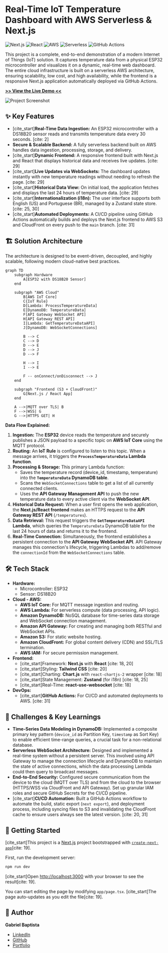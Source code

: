 # Real-Time IoT Temperature Dashboard with AWS Serverless & Next.js

![Next.js](https://img.shields.io/badge/Next.js-000000?style=for-the-badge&logo=nextdotjs&logoColor=white)
![React](https://img.shields.io/badge/React-20232A?style=for-the-badge&logo=react&logoColor=61DAFB)
![AWS](https://img.shields.io/badge/Amazon_AWS-232F3E?style=for-the-badge&logo=amazon-aws&logoColor=white)
![Serverless](https://img.shields.io/badge/Serverless-FD5750?style=for-the-badge&logo=serverless&logoColor=white)
![GitHub Actions](https://img.shields.io/badge/GitHub_Actions-2088FF?style=for-the-badge&logo=github-actions&logoColor=white)

This project is a complete, end-to-end demonstration of a modern Internet of Things (IoT) solution. It captures temperature data from a physical ESP32 microcontroller and visualizes it on a dynamic, real-time web dashboard. The entire cloud infrastructure is built on a serverless AWS architecture, ensuring scalability, low cost, and high availability, while the frontend is a responsive Next.js application automatically deployed via GitHub Actions.

**[>> View the Live Demo <<](YOUR_CLOUDFRONT_URL_HERE)**

![Project Screenshot](URL_TO_A_SCREENSHOT_OR_GIF_OF_YOUR_DASHBOARD)

## ✨ Key Features

- [cite_start]**Real-Time Data Ingestion:** An ESP32 microcontroller with a DS18B20 sensor reads and transmits temperature data every 30 seconds. [cite: 2]
- **Secure & Scalable Backend:** A fully serverless backend built on AWS handles data ingestion, processing, storage, and delivery.
- [cite_start]**Dynamic Frontend:** A responsive frontend built with Next.js and React that displays historical data and receives live updates. [cite: 29]
- [cite_start]**Live Updates via WebSockets:** The dashboard updates instantly with new temperature readings without needing to refresh the page. [cite: 29]
- [cite_start]**Historical Data View:** On initial load, the application fetches and displays the last 24 hours of temperature data. [cite: 29]
- [cite_start]**Internationalization (i18n):** The user interface supports both English (US) and Portuguese (BR), managed by a Zustand state store. [cite: 25, 30]
- [cite_start]**Automated Deployments:** A CI/CD pipeline using GitHub Actions automatically builds and deploys the Next.js frontend to AWS S3 and CloudFront on every push to the `main` branch. [cite: 31]

## 🏗️ Solution Architecture

The architecture is designed to be event-driven, decoupled, and highly scalable, following modern cloud-native best practices.

```mermaid
graph TD
    subgraph Hardware
        A[ESP32 with DS18B20 Sensor]
    end

    subgraph "AWS Cloud"
        B[AWS IoT Core]
        C{IoT Rule}
        D[Lambda: ProcessTemperatureData]
        E[DynamoDB: TemperatureData]
        F[API Gateway WebSocket API]
        H[API Gateway REST API]
        I[Lambda: GetTemperatureDataAPI]
        J[DynamoDB: WebSocketConnections]

        B --> C
        C --> D
        D --> E
        D --> J
        D --> F

        H --> I
        I --> E

        F -- onConnect/onDisconnect --> J
    end

    subgraph "Frontend (S3 + CloudFront)"
        G[Next.js / React App]
    end

    A -->|MQTT over TLS| B
    F -->|WSS| G
    G -->|HTTPS GET| H
```

**Data Flow Explained:**

1.  **Ingestion:** The **ESP32** device reads the temperature and securely publishes a JSON payload to a specific topic on **AWS IoT Core** using the MQTT protocol.
2.  **Routing:** An **IoT Rule** is configured to listen to this topic. When a message arrives, it triggers the **`ProcessTemperatureData` Lambda function**.
3.  **Processing & Storage:** This primary Lambda function:
    - Saves the temperature record (device_id, timestamp, temperature) into the **`TemperatureData` DynamoDB table**.
    - Scans the `WebSocketConnections` table to get a list of all currently connected clients.
    - Uses the **API Gateway Management API** to push the new temperature data to every active client via the **WebSocket API**.
4.  **Historical Data Request:** When a user first opens the web application, the **Next.js/React frontend** makes an HTTPS request to the **API Gateway REST API** (`/temperatures`).
5.  **Data Retrieval:** This request triggers the **`GetTemperatureDataAPI` Lambda**, which queries the `TemperatureData` DynamoDB table for the last 24 hours of data and returns it to the frontend.
6.  **Real-Time Connection:** Simultaneously, the frontend establishes a persistent connection to the **API Gateway WebSocket API**. API Gateway manages this connection's lifecycle, triggering Lambdas to add/remove the `connectionId` from the `WebSocketConnections` table.

## 🛠️ Tech Stack

- **Hardware:**
  - Microcontroller: ESP32
  - Sensor: DS18B20
- **Cloud - AWS:**
  - **AWS IoT Core:** For MQTT message ingestion and routing.
  - **AWS Lambda:** For serverless compute (data processing, API logic).
  - **Amazon DynamoDB:** NoSQL database for time-series data storage and WebSocket connection management.
  - **Amazon API Gateway:** For creating and managing both RESTful and WebSocket APIs.
  - **Amazon S3:** For static website hosting.
  - **Amazon CloudFront:** For global content delivery (CDN) and SSL/TLS termination.
  - **AWS IAM:** For secure permission management.
- **Frontend:**
  - [cite_start]Framework: **Next.js** with **React** [cite: 18, 20]
  - [cite_start]Styling: **Tailwind CSS** [cite: 20]
  - [cite_start]Charting: **Chart.js** with `react-chartjs-2` wrapper [cite: 18]
  - [cite_start]State Management: **Zustand** (for i18n) [cite: 18, 25]
  - [cite_start]Real-Time: **react-use-websocket** [cite: 18]
- **DevOps:**
  - [cite_start]**GitHub Actions:** For CI/CD and automated deployments to AWS. [cite: 31]

## 🧠 Challenges & Key Learnings

- **Time-Series Data Modeling in DynamoDB:** Implemented a composite primary key pattern (`device_id` as Partition Key, `timestamp` as Sort Key) to enable efficient time-range queries, a crucial task for a non-relational database.
- **Serverless WebSocket Architecture:** Designed and implemented a real-time system without a persistent server. This involved using API Gateway to manage the connection lifecycle and DynamoDB to maintain the state of active connections, which the data processing Lambda could then query to broadcast messages.
- **End-to-End Security:** Configured secure communication from the device to the cloud (MQTT over TLS) and from the cloud to the browser (HTTPS/WSS via CloudFront and API Gateway). Set up granular IAM roles and secure GitHub Secrets for the CI/CD pipeline.
- [cite_start]**CI/CD Automation:** Built a GitHub Actions workflow to automate the build, static export (`next export`), and deployment process, including syncing files to S3 and invalidating the CloudFront cache to ensure users always see the latest version. [cite: 20, 31]

## 🚀 Getting Started

[cite_start]This project is a [Next.js](https://nextjs.org) project bootstrapped with [`create-next-app`](https://nextjs.org/docs/app/api-reference/cli/create-next-app)[cite: 19].

First, run the development server:

```bash
npm run dev
```

[cite_start]Open [http://localhost:3000](http://localhost:3000) with your browser to see the result[cite: 19].

You can start editing the page by modifying `app/page.tsx`. [cite_start]The page auto-updates as you edit the file[cite: 19].

## 👤 Author

**Gabriel Baptista**

- [LinkedIn](https://www.linkedin.com/in/gbcbaptista/)
- [GitHub](https://github.com/gbcbaptista)
- [Portfolio](https://gabriel-baptista.dev/)
